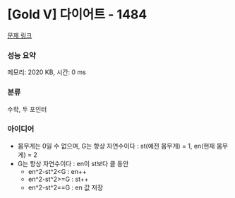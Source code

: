# [Gold V] 다이어트 - 1484 

[문제 링크](https://www.acmicpc.net/problem/1484) 

### 성능 요약

메모리: 2020 KB, 시간: 0 ms

### 분류

수학, 두 포인터

### 아이디어

- 몸무게는 0일 수 없으며, G는 항상 자연수이다 : st(예전 몸무게) = 1, en(현재 몸무게) = 2
- G는 항상 자연수이다 : en이 st보다 클 동안
  - en^2-st^2<G : en++
  - en^2-st^2>=G : st++
  - en^2-st^2==G : en 값 저장
